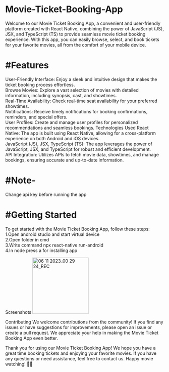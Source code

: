# Movie-Ticket-Booking-App

Welcome to our Movie Ticket Booking App, a convenient and user-friendly platform created with React Native, combining the power of JavaScript (JS), JSX, and TypeScript (TS) to provide seamless movie ticket booking experience. With this app, you can easily browse, select, and book tickets for your favorite movies, all from the comfort of your mobile device.

# #Features
User-Friendly Interface: Enjoy a sleek and intuitive design that makes the ticket booking process effortless.\
Browse Movies: Explore a vast selection of movies with detailed information, including synopsis, cast, and showtimes.\
Real-Time Availability: Check real-time seat availability for your preferred showtimes.\
Notifications: Receive timely notifications for booking confirmations, reminders, and special offers.\
User Profiles: Create and manage user profiles for personalized recommendations and seamless bookings.
Technologies Used
React Native: The app is built using React Native, allowing for a cross-platform experience on both Android and iOS devices.\
JavaScript (JS), JSX, TypeScript (TS): The app leverages the power of JavaScript, JSX, and TypeScript for robust and efficient development.\
API Integration: Utilizes APIs to fetch movie data, showtimes, and manage bookings, ensuring accurate and up-to-date information.

# #Note-
Change api key before running the app

# #Getting Started
To get started with the Movie Ticket Booking App, follow these steps:\
1.Open android studio and start virtual device\
2.Open folder in cmd \
3.Write command npx react-native run-android\
4.In node press a for installing app

Screenshots
<img width="178" alt="06 11 2023_00 29 24_REC" src="https://github.com/VihanSingh03/Movie-Ticket-Booking-App/assets/140373118/18208034-50ef-4d70-879d-415cd72f59b0">

Contributing
We welcome contributions from the community! If you find any issues or have suggestions for improvements, please open an issue or create a pull request. We appreciate your help in making the Movie Ticket Booking App even better.



Thank you for using our Movie Ticket Booking App! We hope you have a great time booking tickets and enjoying your favorite movies. If you have any questions or need assistance, feel free to contact us. Happy movie watching! 🎥🍿
